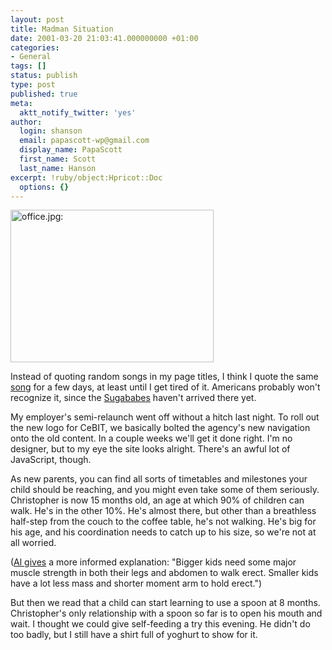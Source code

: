 ```yaml
---
layout: post
title: Madman Situation
date: 2001-03-20 21:03:41.000000000 +01:00
categories:
- General
tags: []
status: publish
type: post
published: true
meta:
  aktt_notify_twitter: 'yes'
author:
  login: shanson
  email: papascott-wp@gmail.com
  display_name: PapaScott
  first_name: Scott
  last_name: Hanson
excerpt: !ruby/object:Hpricot::Doc
  options: {}
---
```

<p><img src="http://www.papascott.de/wordpress/wp-content/uploads/2001/03/office.jpg" height="244" width="325" border="0" alt="office.jpg: " /></p>
<p>Instead of quoting random songs in my page titles, I think I quote the same <a href="http://www.mandymoore4always.org/sugababes/overload.html">song</a> for a few days, at least until I get tired of it. Americans probably won't recognize it, since the <a href="http://www.uk.bol.com/cec/cstage?ecaction=bolprditmview&PrdId=1000002001773781">Sugababes</a> haven't arrived there yet.</p>
<p>My employer's semi-relaunch went off without a hitch last night. To roll out the new logo for CeBIT, we basically bolted the agency's new navigation onto the old content. In a couple weeks we'll get it done right. I'm no designer, but to my eye the site looks alright. There's an awful lot of JavaScript, though.</p>
<p>As new parents, you can find all sorts of timetables and milestones your child should be reaching, and you might even take some of them seriously. Christopher is now 15 months old, an age at which 90% of children can walk. He's in the other 10%. He's almost there, but other than a breathless half-step from the couch to the coffee table, he's not walking. He's big for his age, and his coordination needs to catch up to his size, so we're not at all worried. </p>
<p>(<a href="http://shanson.editthispage.com/discuss/msgReader$537?mode=day">Al gives</a> a more informed explanation: "Bigger kids need some major muscle strength in both their legs and abdomen to walk erect. Smaller kids have a lot less mass and shorter moment arm to hold erect.")</p>
<p>But then we read that a child can start learning to use a spoon at 8 months. Christopher's only relationship with a spoon so far is to open his mouth and wait. I thought we could give self-feeding a try this evening. He didn't do too badly, but I still have a shirt full of yoghurt to show for it.</p>
